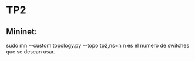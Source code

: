 
# TP2

## Mininet:

 sudo mn --custom topology.py --topo tp2,ns=n 
 n es el numero de switches que se desean usar.
